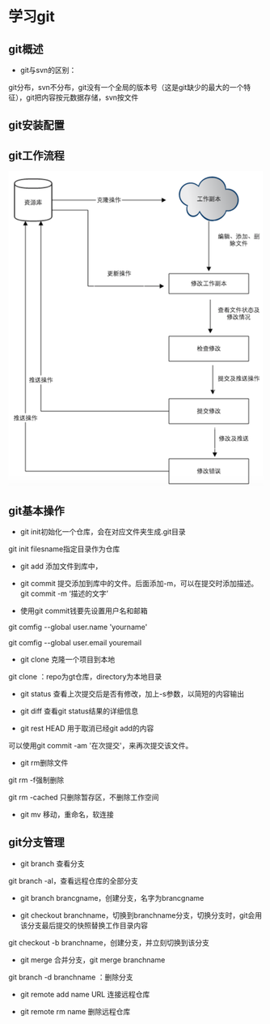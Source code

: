 # 学习git

## git概述

* git与svn的区别：

git分布，svn不分布，git没有一个全局的版本号（这是git缺少的最大的一个特征），git把内容按元数据存储，svn按文件

## git安装配置

## git工作流程

![jvm](git.png)

## git基本操作

* git init初始化一个仓库，会在对应文件夹生成.git目录

git init filesname指定目录作为仓库

* git add 添加文件到库中，

* git commit 提交添加到库中的文件。后面添加-m，可以在提交时添加描述。git commit -m ‘描述的文字’

* 使用git commit钱要先设置用户名和邮箱

git comfig --global user.name 'yourname'

git comfig --global user.email youremail

* git clone 克隆一个项目到本地

git clone <repo> <directory>：repo为gt仓库，directory为本地目录

* git status 查看上次提交后是否有修改，加上-s参数，以简短的内容输出

* git diff 查看git status结果的详细信息

* git rest HEAD 用于取消已经git add的内容

可以使用git commit -am '在次提交'，来再次提交该文件。

* git rm删除文件

git rm -f强制删除

git rm -cached 只删除暂存区，不删除工作空间

* git mv 移动，重命名，软连接

## git分支管理

* git branch 查看分支

git branch -al，查看远程仓库的全部分支

* git branch brancgname，创建分支，名字为brancgname

* git checkout branchname，切换到branchname分支，切换分支时，git会用该分支最后提交的快照替换工作目录内容

git checkout -b branchname，创建分支，并立刻切换到该分支

* git merge 合并分支，git merge branchname

git branch -d branchname ：删除分支

* git remote add name URL 连接远程仓库

* git remote rm name 删除远程仓库

